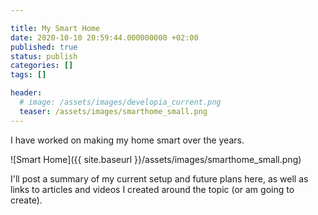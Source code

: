 ```yaml
---

title: My Smart Home
date: 2020-10-10 20:59:44.000000000 +02:00
published: true
status: publish
categories: []
tags: []

header: 
  # image: /assets/images/developia_current.png
  teaser: /assets/images/smarthome_small.png
---
```


I have worked on making my home smart over the years. 

![Smart Home]({{ site.baseurl }}/assets/images/smarthome_small.png)

I'll post a summary of my current setup and future plans here, as well as links to articles and videos I created around the topic (or am going to create).